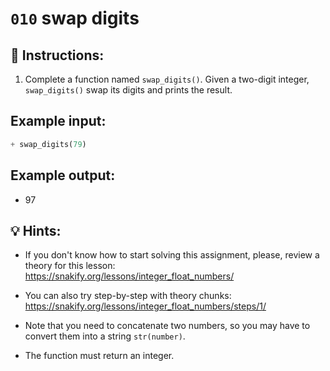 # `010` swap digits

## 📝 Instructions:

1. Complete a function named `swap_digits()`.  Given a two-digit integer, `swap_digits()` swap its digits and prints the result.

## Example input:

```py
+ swap_digits(79)
```

## Example output:

+ 97

## 💡 Hints:

+ If you don't know how to start solving this assignment, please, review a theory for this lesson: https://snakify.org/lessons/integer_float_numbers/

+ You can also try step-by-step with theory chunks: https://snakify.org/lessons/integer_float_numbers/steps/1/

+ Note that you need to concatenate two numbers, so you may have to convert them into a string `str(number)`.

+ The function must return an integer.
